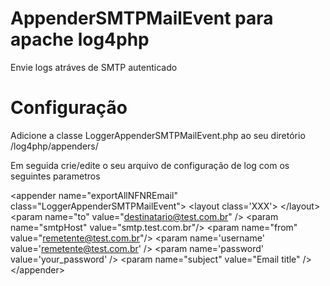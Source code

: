 AppenderSMTPMailEvent para apache log4php
=====================

  Envie logs atráves de SMTP autenticado


Configuração
====================

  Adicione a classe LoggerAppenderSMTPMailEvent.php ao seu diretório /log4php/appenders/
  
  Em seguida crie/edite o seu arquivo de configuração de log com os seguintes parametros

  &lt;appender name="exportAllNFNREmail" class="LoggerAppenderSMTPMailEvent"&gt;
    	&lt;layout class='XXX'&gt;
    	&lt;/layout&gt;
	&lt;param name="to" value="destinatario@test.com.br" /&gt;
    	&lt;param name="smtpHost" value="smtp.test.com.br"/&gt;
    	&lt;param name="from" value="remetente@test.com.br"/&gt;
    	&lt;param name='username' value='remetente@test.com.br' /&gt;
    	&lt;param name='password' value='your_password' /&gt;
	&lt;param name="subject" value="Email title" /&gt;
  &lt;/appender&gt;
